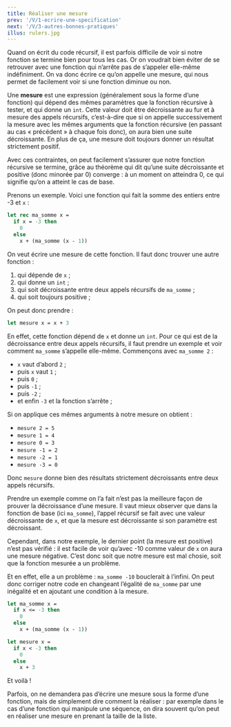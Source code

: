 ```yaml
---
title: Réaliser une mesure
prev: '/V/1-ecrire-une-specification'
next: '/V/3-autres-bonnes-pratiques'
illus: rulers.jpg
---
```


Quand on écrit du code récursif, il est parfois difficile de voir si notre fonction se termine bien pour tous les cas.
Or on voudrait bien éviter de se retrouver avec une fonction qui n’arrête pas de s’appeler elle-même indéfiniment.
On va donc écrire ce qu’on appelle une mesure, qui nous permet de facilement voir si une fonction diminue ou non.

Une **mesure** est une expression (généralement sous la forme d’une fonction) qui dépend des mêmes paramètres
que la fonction récursive à tester, et qui donne un `int`. Cette valeur doit être décroissante au fur et à mesure des appels
récursifs, c’est-à-dire que si on appelle successivement la mesure avec les mêmes arguments que la fonction récursive (en passant au
cas « précédent » à chaque fois donc), on aura bien une suite décroissante. En plus de ça, une mesure doit toujours donner un résultat
strictement positif.

Avec ces contraintes, on peut facilement s’assurer que notre fonction récursive se termine, grâce au théorème qui dit qu’une suite décroissante
et positive (donc minorée par 0) converge : à un moment on atteindra 0, ce qui signifie qu’on a atteint le cas de base.

Prenons un exemple. Voici une fonction qui fait la somme des entiers entre -3 et `x` :

```ocaml
let rec ma_somme x =
  if x = -3 then
    0
  else
    x + (ma_somme (x - 1))
```

On veut écrire une mesure de cette fonction. Il faut donc trouver une autre fonction :

1. qui dépende de `x` ;
2. qui donne un `int` ;
3. qui soit décroissante entre deux appels récursifs de `ma_somme` ;
4. qui soit toujours positive ;

On peut donc prendre :

```ocaml
let mesure x = x + 3
```

En effet, cette fonction dépend de `x` et donne un `int`. Pour ce qui est de la décroissance entre
deux appels récursifs, il faut prendre un exemple et voir comment `ma_somme` s’appelle elle-même.
Commençons avec `ma_somme 2` :

- `x` vaut d’abord `2` ;
- puis `x` vaut `1` ;
- puis `0` ;
- puis `-1` ;
- puis `-2` ;
- et enfin `-3` et la fonction s’arrête ;

Si on applique ces mêmes arguments à notre mesure on obtient :

- `mesure 2 = 5`
- `mesure 1 = 4`
- `mesure 0 = 3`
- `mesure -1 = 2`
- `mesure -2 = 1`
- `mesure -3 = 0`

Donc `mesure` donne bien des résultats strictement décroissants entre deux appels récursifs.

Prendre un exemple comme on l’a fait n’est pas la meilleure façon de prouver la décroissance d’une mesure.
Il vaut mieux observer que dans la fonction de base (ici `ma_somme`), l’appel récursif se fait avec une valeur
décroissante de `x`, et que la mesure est décroissante si son paramètre est décroissant.

Cependant, dans notre exemple, le dernier point (la mesure est positive) n’est pas vérifié : il est facile de voir qu’avec
-10 comme valeur de `x` on aura une mesure négative. C’est donc soit que notre mesure est mal chosie, soit que la fonction mesurée
a un problème.

Et en effet, elle a un problème : `ma_somme -10` bouclerait à l’infini. On peut donc corriger notre code en changeant l’égalité de `ma_somme`
par une inégalité et en ajoutant une condition à la mesure.

```ocaml
let ma_somme x =
  if x <= -3 then
    0
  else
    x + (ma_somme (x - 1))

let mesure x =
  if x < -3 then
    0
  else
    x + 3
```

Et voilà !

Parfois, on ne demandera pas d’écrire une mesure sous la forme d’une fonction, mais de simplement dire comment la réaliser :
par exemple dans le cas d’une fonction qui manipule une séquence, on dira souvent qu’on peut en réaliser une mesure en prenant
la taille de la liste.

